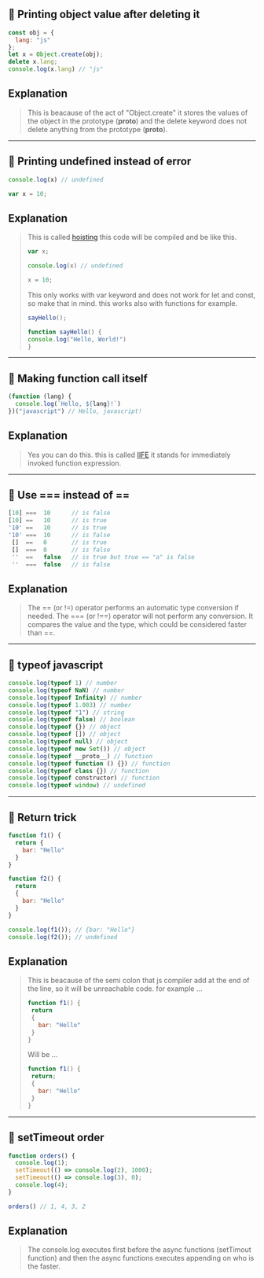 ## :link: Printing object value after deleting it

```javascript
const obj = {
  lang: "js"
};
let x = Object.create(obj);
delete x.lang;
console.log(x.lang) // "js"
```

## Explanation

> This is beacause of the act of "Object.create" it stores the values of the object in the prototype (__proto__) and the delete keyword does not delete anything from the prototype (__proto__).

---

## :link: Printing undefined instead of error

```javascript
console.log(x) // undefined

var x = 10;
```

## Explanation

> This is called [hoisting](https://developer.mozilla.org/en-US/docs/Glossary/Hoisting) this code will be compiled and be like this.
> ```javascript
> var x;
>
> console.log(x) // undefined
>
> x = 10;
> ```
> 
> This only works with var keyword and does not work for let and const, so make that in mind. this works also with functions for example.
> 
> ```javascript
> sayHello();
>
> function sayHello() {
> console.log("Hello, World!")
> }
> ```

---

## :link: Making function call itself

```javascript
(function (lang) {
  console.log(`Hello, ${lang}!`)
})("javascript") // Hello, javascript!
```

## Explanation

> Yes you can do this. this is called [IIFE](https://developer.mozilla.org/en-US/docs/Glossary/IIFE) it stands for immediately invoked function expression.

---

## :link: Use === instead of ==

```javascript
[10] ===  10      // is false
[10] ==   10      // is true
'10' ==   10      // is true
'10' ===  10      // is false
 []  ==   0       // is true
 []  ===  0       // is false
 ''  ==   false   // is true but true == "a" is false
 ''  ===  false   // is false 
```

## Explanation

> The == (or !=) operator performs an automatic type conversion if needed. The === (or !==) operator will not perform any conversion. It compares the value and the type, which could be considered faster than ==.

---

## :link: typeof javascript

```javascript
console.log(typeof 1) // number
console.log(typeof NaN) // number
console.log(typeof Infinity) // number
console.log(typeof 1.003) // number
console.log(typeof "1") // string
console.log(typeof false) // boolean
console.log(typeof {}) // object
console.log(typeof []) // object
console.log(typeof null) // object
console.log(typeof new Set()) // object
console.log(typeof __proto__) // function
console.log(typeof function () {}) // function
console.log(typeof class {}) // function
console.log(typeof constructor) // function
console.log(typeof window) // undefined
```

---

## :link: Return trick

```javascript
function f1() {
  return {
    bar: "Hello"
  }
}

function f2() {
  return
  {
    bar: "Hello"
  }
}

console.log(f1()); // {bar: "Hello"}
console.log(f2()); // undefined
```

## Explanation 

> This is beacause of the semi colon that js compiler add at the end of the line, so it will be unreachable code. for example ...
> ```javascript
> function f1() {
>  return 
>  {
>    bar: "Hello"
>  }
> }
> ```
>
> Will be ...
> ```javascript
> function f1() {
>  return;
>  {
>    bar: "Hello"
>  }
> }
> ```

---

## :link: setTimeout order

```javascript
function orders() {
  console.log(1);
  setTimeout(() => console.log(2), 1000);
  setTimeout(() => console.log(3), 0);
  console.log(4);
}

orders() // 1, 4, 3, 2
```

## Explanation

> The console.log executes first before the async functions (setTimout function) and then the async functions executes appending on who is the faster.

